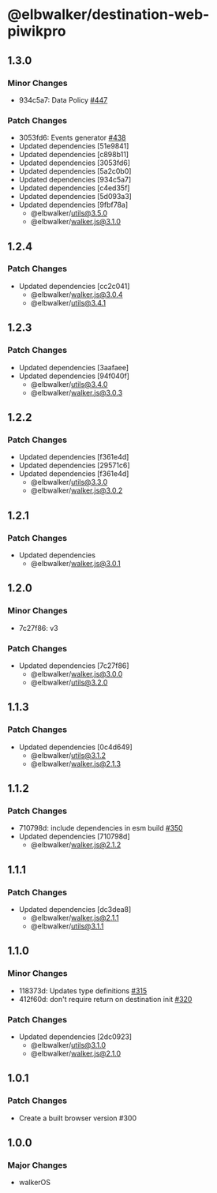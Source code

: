 # @elbwalker/destination-web-piwikpro

## 1.3.0

### Minor Changes

- 934c5a7: Data Policy [#447](https://github.com/elbwalker/walkerOS/issues/447)

### Patch Changes

- 3053fd6: Events generator
  [#438](https://github.com/elbwalker/walkerOS/issues/438)
- Updated dependencies [51e9841]
- Updated dependencies [c898b11]
- Updated dependencies [3053fd6]
- Updated dependencies [5a2c0b0]
- Updated dependencies [934c5a7]
- Updated dependencies [c4ed35f]
- Updated dependencies [5d093a3]
- Updated dependencies [9fbf78a]
  - @elbwalker/utils@3.5.0
  - @elbwalker/walker.js@3.1.0

## 1.2.4

### Patch Changes

- Updated dependencies [cc2c041]
  - @elbwalker/walker.js@3.0.4
  - @elbwalker/utils@3.4.1

## 1.2.3

### Patch Changes

- Updated dependencies [3aafaee]
- Updated dependencies [94f040f]
  - @elbwalker/utils@3.4.0
  - @elbwalker/walker.js@3.0.3

## 1.2.2

### Patch Changes

- Updated dependencies [f361e4d]
- Updated dependencies [29571c6]
- Updated dependencies [f361e4d]
  - @elbwalker/utils@3.3.0
  - @elbwalker/walker.js@3.0.2

## 1.2.1

### Patch Changes

- Updated dependencies
  - @elbwalker/walker.js@3.0.1

## 1.2.0

### Minor Changes

- 7c27f86: v3

### Patch Changes

- Updated dependencies [7c27f86]
  - @elbwalker/walker.js@3.0.0
  - @elbwalker/utils@3.2.0

## 1.1.3

### Patch Changes

- Updated dependencies [0c4d649]
  - @elbwalker/utils@3.1.2
  - @elbwalker/walker.js@2.1.3

## 1.1.2

### Patch Changes

- 710798d: include dependencies in esm build
  [#350](https://github.com/elbwalker/walkerOS/issues/350)
- Updated dependencies [710798d]
  - @elbwalker/walker.js@2.1.2

## 1.1.1

### Patch Changes

- Updated dependencies [dc3dea8]
  - @elbwalker/walker.js@2.1.1
  - @elbwalker/utils@3.1.1

## 1.1.0

### Minor Changes

- 118373d: Updates type definitions
  [#315](https://github.com/elbwalker/walkerOS/issues/315)
- 412f60d: don't require return on destination init
  [#320](https://github.com/elbwalker/walkerOS/issues/320)

### Patch Changes

- Updated dependencies [2dc0923]
  - @elbwalker/utils@3.1.0
  - @elbwalker/walker.js@2.1.0

## 1.0.1

### Patch Changes

- Create a built browser version #300

## 1.0.0

### Major Changes

- walkerOS
